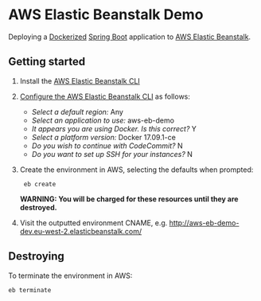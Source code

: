 # AWS Elastic Beanstalk Demo

Deploying a [Dockerized](https://www.docker.com/) [Spring Boot](https://projects.spring.io/spring-boot/) application to [AWS Elastic Beanstalk](https://aws.amazon.com/elasticbeanstalk/).

## Getting started

1. Install the [AWS Elastic Beanstalk CLI](https://docs.aws.amazon.com/elasticbeanstalk/latest/dg/eb-cli3-install.html)

1. [Configure the AWS Elastic Beanstalk CLI](https://docs.aws.amazon.com/elasticbeanstalk/latest/dg/eb-cli3-configuration.html) as follows:

	* *Select a default region:* Any
	* *Select an application to use:* aws-eb-demo
	* *It appears you are using Docker. Is this correct?* Y
	* *Select a platform version:* Docker 17.09.1-ce
	* *Do you wish to continue with CodeCommit?* N
	* *Do you want to set up SSH for your instances?* N

1. Create the environment in AWS, selecting the defaults when prompted:

		eb create

	**WARNING: You will be charged for these resources until they are destroyed.**

1. Visit the outputted environment CNAME, e.g. http://aws-eb-demo-dev.eu-west-2.elasticbeanstalk.com/

## Destroying

To terminate the environment in AWS:

	eb terminate
